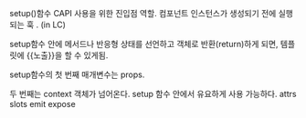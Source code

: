 setup()함수
CAPI 사용을 위한 진입점 역할.
컴포넌트 인스턴스가 생성되기 전에 실행되는 훅 . (in LC)

setup함수 안에 메서드나 반응형 상태를 선언하고 객체로 반환(return)하게 되면,
템플릿에 {{노출}}을 할 수 있게됨.

setup함수의 첫 번째 매개변수는 props.

두 번째는 context 객체가 넘어온다.
  setup 함수 안에서 유요하게 사용 가능하다.
  attrs
  slots
  emit
  expose
